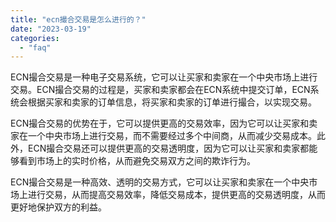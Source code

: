 ```yaml
---
title: "ecn撮合交易是怎么进行的？"
date: "2023-03-19"
categories: 
  - "faq"
---
```


ECN撮合交易是一种电子交易系统，它可以让买家和卖家在一个中央市场上进行交易。ECN撮合交易的过程是，买家和卖家都会在ECN系统中提交订单，ECN系统会根据买家和卖家的订单信息，将买家和卖家的订单进行撮合，以实现交易。

ECN撮合交易的优势在于，它可以提供更高的交易效率，因为它可以让买家和卖家在一个中央市场上进行交易，而不需要经过多个中间商，从而减少交易成本。此外，ECN撮合交易还可以提供更高的交易透明度，因为它可以让买家和卖家都能够看到市场上的实时价格，从而避免交易双方之间的欺诈行为。

ECN撮合交易是一种高效、透明的交易方式，它可以让买家和卖家在一个中央市场上进行交易，从而提高交易效率，降低交易成本，提供更高的交易透明度，从而更好地保护双方的利益。
